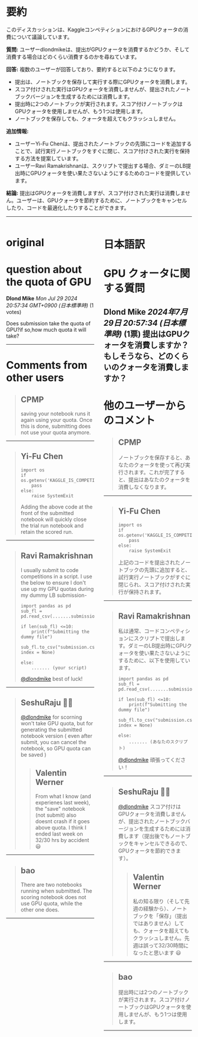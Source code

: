 # 要約 
このディスカッションは、KaggleコンペティションにおけるGPUクォータの消費について議論しています。

**質問:** ユーザーdlondmikeは、提出がGPUクォータを消費するかどうか、そして消費する場合はどのくらい消費するのかを尋ねています。

**回答:** 複数のユーザーが回答しており、要約すると以下のようになります。

* 提出は、ノートブックを保存して実行する際にGPUクォータを消費します。
* スコア付けされた実行はGPUクォータを消費しませんが、提出されたノートブックバージョンを生成するためには消費します。
* 提出時に2つのノートブックが実行されます。スコア付けノートブックはGPUクォータを使用しませんが、もう1つは使用します。
* ノートブックを保存しても、クォータを超えてもクラッシュしません。

**追加情報:**

* ユーザーYi-Fu Chenは、提出されたノートブックの先頭にコードを追加することで、試行実行ノートブックをすぐに閉じ、スコア付けされた実行を保持する方法を提案しています。
* ユーザーRavi Ramakrishnanは、スクリプトで提出する場合、ダミーのLB提出時にGPUクォータを使い果たさないようにするためのコードを提供しています。

**結論:** 提出はGPUクォータを消費しますが、スコア付けされた実行は消費しません。ユーザーは、GPUクォータを節約するために、ノートブックをキャンセルしたり、コードを最適化したりすることができます。


---


<style>
.column-left{
  float: left;
  width: 47.5%;
  text-align: left;
}
.column-right{
  float: right;
  width: 47.5%;
  text-align: left;
}
.column-one{
  float: left;
  width: 100%;
  text-align: left;
}
</style>


<div class="column-left">

# original

# question about the quota of GPU

**Dlond Mike** *Mon Jul 29 2024 20:57:34 GMT+0900 (日本標準時)* (1 votes)

Does submission take the quota of GPU?if so,how much quota it will take?



---

 # Comments from other users

> ## CPMP
> 
> saving your notebook runs it again using your quota. Once this is done, submitting does not use your quota anymore.
> 
> 
> 


---

> ## Yi-Fu Chen
> 
> ```
> import os
> if os.getenv('KAGGLE_IS_COMPETITION_RERUN'):
>     pass
> else:
>     raise SystemExit
> 
> ```
> 
> Adding the above code at the front of the submitted notebook will quickly close the trial run notebook and retain the scored run.
> 
> 
> 


---

> ## Ravi Ramakrishnan
> 
> I usually submit to code competitions in a script. I use the below to ensure I don't use up my GPU quotas during my dummy LB submission- 
> 
> ```
> import pandas as pd
> sub_fl = pd.read_csv(.......submission.csv)
> 
> if len(sub_fl) <=10:
>     print(f"Submitting the dummy file")
>     sub_fl.to_csv("submission.csv", index = None)
> 
> else:
>     ....... (your script)
> 
> ```
> 
> [@dlondmike](https://www.kaggle.com/dlondmike) best of luck!
> 
> 
> 


---

> ## SeshuRaju 🧘‍♂️
> 
> [@dlondmike](https://www.kaggle.com/dlondmike) for scorning won't take GPU quota, but for generating the submitted notebook version ( even after submit, you can cancel the notebook, so GPU quota can be saved )
> 
> 
> 
> > ## Valentin Werner
> > 
> > From what I know (and experienes last week), the "save" notebook (not submit) also doesnt crash if it goes above quota. I think I ended last week on 32/30 hrs by accident 😃
> > 
> > 
> > 


---

> ## bao
> 
> There are two notebooks running when submitted. The scoring notebook does not use GPU quota, while the other one does.
> 
> 
> 


---



</div>
<div class="column-right">

# 日本語訳

# GPU クォータに関する質問

**Dlond Mike** *2024年7月29日 20:57:34 (日本標準時)* (1票)
提出はGPUクォータを消費しますか？もしそうなら、どのくらいのクォータを消費しますか？
---
# 他のユーザーからのコメント
> ## CPMP
> 
> ノートブックを保存すると、あなたのクォータを使って再び実行されます。これが完了すると、提出はあなたのクォータを消費しなくなります。
> 
> 
> 
---
> ## Yi-Fu Chen
> 
> ```
> import os
> if os.getenv('KAGGLE_IS_COMPETITION_RERUN'):
>     pass
> else:
>     raise SystemExit
> 
> ```
> 
> 上記のコードを提出されたノートブックの先頭に追加すると、試行実行ノートブックがすぐに閉じられ、スコア付けされた実行が保持されます。
> 
> 
> 
---
> ## Ravi Ramakrishnan
> 
> 私は通常、コードコンペティションにスクリプトで提出します。ダミーのLB提出時にGPUクォータを使い果たさないようにするために、以下を使用しています。
> 
> ```
> import pandas as pd
> sub_fl = pd.read_csv(.......submission.csv)
> 
> if len(sub_fl) <=10:
>     print(f"Submitting the dummy file")
>     sub_fl.to_csv("submission.csv", index = None)
> 
> else:
>     ....... (あなたのスクリプト)
> 
> ```
> 
> [@dlondmike](https://www.kaggle.com/dlondmike) 頑張ってください！
> 
> 
> 
---
> ## SeshuRaju 🧘‍♂️
> 
> [@dlondmike](https://www.kaggle.com/dlondmike) スコア付けはGPUクォータを消費しませんが、提出されたノートブックバージョンを生成するためには消費します（提出後でもノートブックをキャンセルできるので、GPUクォータを節約できます）。
> 
> 
> 
> > ## Valentin Werner
> > 
> > 私の知る限り（そして先週の経験から）、ノートブックを「保存」（提出ではありません）しても、クォータを超えてもクラッシュしません。先週は誤って32/30時間になったと思います 😃
> > 
> > 
> > 
---
> ## bao
> 
> 提出時には2つのノートブックが実行されます。スコア付けノートブックはGPUクォータを使用しませんが、もう1つは使用します。
> 
> 
> 
--- 



</div>